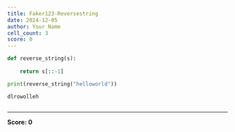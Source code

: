```yaml
---
title: Faker123-Reversestring
date: 2024-12-05
author: Your Name
cell_count: 3
score: 0
---
```


```python
def reverse_string(s):
    
    return s[::-1]
```


```python
print(reverse_string("helloworld"))
```

    dlrowolleh



```python

```


---
**Score: 0**
